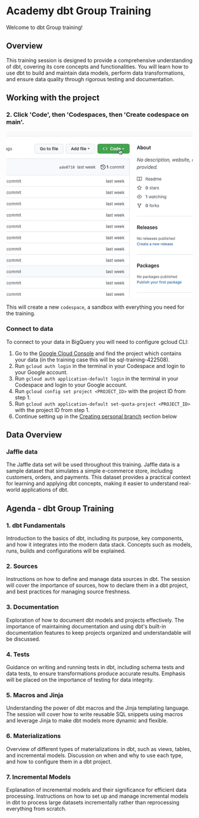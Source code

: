# Academy dbt Group Training
Welcome to dbt Group training! 

## Overview
This training session is designed to provide a comprehensive understanding 
of dbt, covering its core concepts and functionalities. You will 
learn how to use dbt to build and maintain data models, perform data 
transformations, and ensure data quality through rigorous testing and documentation.

## Working with the project

### 2. Click 'Code', then 'Codespaces, then 'Create codespace on main'.

![Create codespace on main](images/open-codespace.gif)

This will create a new `codespace`, a sandbox with everything you need for the training. 

### Connect to data
To connect to your data in BigQuery you will need to configure gcloud CLI:
1. Go to the [Google Cloud Console](https://console.cloud.google.com/) and find the project which contains your data (in the training case this will be sql-training-422508).
2. Run `gcloud auth login` in the terminal in your Codespace and login to your Google account.
3. Run `gcloud auth application-default login` in the terminal in your Codespace and login to your Google account.
4. Run `gcloud config set project <PROJECT_ID>` with the project ID from step 1.
5. Run `gcloud auth application-default set-quota-project <PROJECT_ID>` with the project ID from step 1.
6. Continue setting up in the [Creating personal branch](#creating-personal-branch) section below

## Data Overview

### Jaffle data
The Jaffle data set will be used throughout this training. Jaffle data is a 
sample dataset that simulates a simple e-commerce store, including customers, 
orders, and payments. This dataset provides a practical context for learning 
and applying dbt concepts, making it easier to understand real-world applications of dbt.

## Agenda - dbt Group Training

### 1. dbt Fundamentals
Introduction to the basics of dbt, including its purpose, key components, and 
how it integrates into the modern data stack. Concepts such as models, runs, builds and 
configurations will be explained.

### 2. Sources
Instructions on how to define and manage data sources in dbt. The session will 
cover the importance of sources, how to declare them in a dbt project, and best 
practices for managing source freshness.

### 3. Documentation
Exploration of how to document dbt models and projects effectively. The 
importance of maintaining documentation and using dbt's built-in documentation 
features to keep projects organized and understandable will be discussed.

### 4. Tests
Guidance on writing and running tests in dbt, including schema tests and data tests, 
to ensure transformations produce accurate results. Emphasis will be placed on the 
importance of testing for data integrity.

### 5. Macros and Jinja
Understanding the power of dbt macros and the Jinja templating language. The 
session will cover how to write reusable SQL snippets using macros and leverage 
Jinja to make dbt models more dynamic and flexible.

### 6. Materializations
Overview of different types of materializations in dbt, such as views, tables, 
and incremental models. Discussion on when and why to use each type, and how to 
configure them in a dbt project.

### 7. Incremental Models
Explanation of incremental models and their significance for efficient data processing. 
Instructions on how to set up and manage incremental models in dbt to process large 
datasets incrementally rather than reprocessing everything from scratch.
